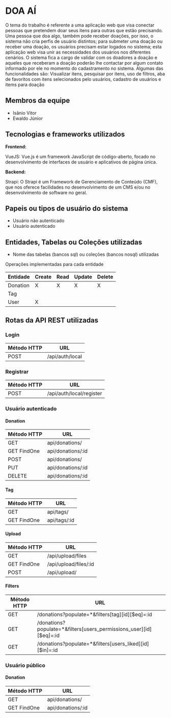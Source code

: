 # DOA AÍ

O tema do trabalho é referente a uma aplicação web que visa conectar pessoas que pretendem doar seus itens para outras que estão precisando. Uma pessoa que doa algo, também pode receber doações, por isso, o sistema não cria perfis de usuário distintos; para submeter uma doação ou receber uma doação, os usuários precisam estar logados no sistema; esta aplicação web visa unir as necessidades dos usuários nos diferentes cenários. O sistema fica a cargo de validar com os doadores a doação e aqueles que receberam a doação poderão lhe contactar por algum contato informado por ele no momento do cadastramento no sistema. Algumas das funcionalidades são: Visualizar itens, pesquisar por itens, uso de filtros, aba de favoritos com itens selecionados pelo usuários, cadastro de usuários e items para doação

## Membros da equipe

- Isânio Vitor
- Ewaldo Júnior

## Tecnologias e frameworks utilizados

**Frontend:**

VueJS: Vue.js é um framework JavaScript de código-aberto, focado no desenvolvimento de interfaces de usuário e aplicativos de página única.

**Backend:**

Strapi: O Strapi é um Framework de Gerenciamento de Conteúdo (CMF), que nos oferece facilidades no desenvolvimento de um CMS e/ou no desenvolvimento de software no geral. 

## Papeis ou tipos de usuário do sistema

- Usuário não autenticado
- Usuário autenticado

## Entidades, Tabelas ou Coleções utilizadas

- Nome das tabelas (bancos sql) ou coleções (bancos nosql) utilizadas

Operações implementadas para cada entidade

| Entidade| Create | Read | Update | Delete |
| --- | --- | --- | --- | --- |
| Donation | X |  X  | X | X |
| Tag |  |    |   |  |
| User | X |    |  |  |

## Rotas da API REST utilizadas

### Login
| Método HTTP | URL |
| --- | --- |
| POST | /api/auth/local |

### Registrar
| Método HTTP | URL |
| --- | --- |
| POST | /api/auth/local/register |

### Usuário autenticado
#### Donation
| Método HTTP | URL |
| --- | --- |
| GET | api/donations/|
| GET FindOne | api/donations/:id |
| POST | api/donations/ |
| PUT | api/donations/:id |
| DELETE | api/donations/:id |

#### Tag
| Método HTTP | URL |
| --- | --- |
| GET | api/tags/|
| GET FindOne | api/tags/:id |

#### Upload
| Método HTTP | URL |
| --- | --- |
| GET |  /api/upload/files|
| GET FindOne | /api/upload/files/:id |
| POST |  /api/upload/|

#### Filters
| Método HTTP | URL |
| --- | --- |
| GET |  /donations?populate=*&filters[tag][id][$eq]=:id|
| GET | /donations?populate=*&filters[users_permissions_user][id][$eq]=:id |
| GET | /donations?populate=*&filters[users_liked][id][$in]=:id|

### Usuário público
#### Donation
| Método HTTP | URL |
| --- | --- |
| GET | api/donations/|
| GET FindOne | api/donations/:id |

